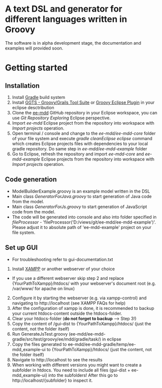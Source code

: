 A text DSL and generator for different languages written in Groovy
======
The software is in alpha development stage, the documentation and examples will provided soon.
# Getting started
## Installation
1. Install [Gradle](http://www.gradle.org/) build system
2. Install [GGTS - Groovy/Grails Tool Suite](https://grails.org/products/ggts) or [Groovy Eclipse Plugin](http://groovy.codehaus.org/Eclipse+Plugin) in your eclipse desctribution
3. Clone the [ee-mdd](https://github.com/eugeis/ee-mdd.git) GitHub repository in your Eclipse workspace, you can use *Git Repository Exploring* Eclipse perspective.
4. Import *ee-mdd* Eclipse project from the repository into workspace with *Import projects* operation.
5. Open terminal / console and change to the *ee-mdd/ee-mdd-core* folder of your file system and execute *gradle cleanEclipse eclipse* command which creates Eclipse projects files with dependencies to your local gradle repository. Do same step in *ee-mdd/ee-mdd-example* folder
6. Go to Eclipse, refresh the repository and import *ee-mdd-core* and *ee-mdd-example* Eclipse projects from the repository into workspace with *Import projects* operation.

## Code generation
* ModelBuilderExample.groovy is an example model written in the DSL
* Main class *GeneratorForJava.groovy* to start generation of Java code from the model. 
* Main class *GeneratorForJs.groovy* to start generation of JavaScript code from the model. 
* The code will be generated into console and also into folder specified in *fileProcessor* - 'fileProcessor('D:/views/git/ee-mdd/ee-mdd-example')'. Please adjust it to absolute path of 'ee-mdd-example' project on your file system.

## Set up GUI
* For troubleshooting refer to gui-documentation.txt

1. Install [XAMPP](https://www.apachefriends.org/de/) or another webserver of your choice
  * If you use a different webserver skip step 2 and replace {YourPathToXampp}/htdocs/ with your webserver's document root (e.g. /var/www/ for apache on linux)
2. Configure it by starting the webserver (e.g. via xampp-control) and navigating to http://localhost (see XAMPP FAQs for help)
3. After the configuration of xampp is done, it is recommended to backup your current htdocs-content outside the htdocs-folder.
4. Clear your htdocs-folder (**do not forget to backup** --> Step 3!)
5. Copy the content of /gui-dist to {YourPathToXampp}/htdocs/ (just the content, not the folder itself)
6. Run GenerateJsTest.groovy (ee-mdd/ee-mdd-gradle/src/test/groovy/ee/mdd/gradle/task/) in eclipse
7. Copy the files generated to ee-mdd/ee-mdd-gradle/temp/ee-mdd_example-ui to {YourPathToXampp}/htdocs/ (just the content, not the folder itself)
8. Navigate to http://localhost to see the results
9. When working with different versions you might want to create a subfolder in htdocs. You need to include all files (gui-dist + ee-mdd_example-ui) into
the subfolders! After this go to http://localhost/{subfolder} to inspect it.